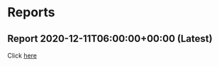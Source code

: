 # Reports

## Report 2020-12-11T06:00:00+00:00 (Latest)

Click [here](./report-2020-12-11T06:00:00+00:00.html)

